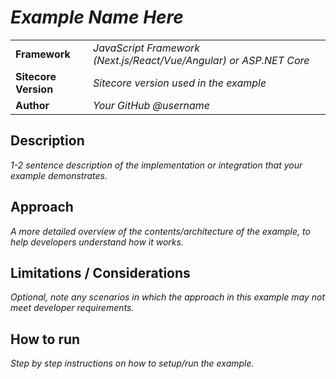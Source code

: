 # _Example Name Here_

| | |
|--|--|
| **Framework** | _JavaScript Framework (Next.js/React/Vue/Angular) or ASP.NET Core_ |
| **Sitecore Version** | _Sitecore version used in the example_ |
| **Author** | _Your GitHub @username_

## Description
_1-2 sentence description of the implementation or integration that your example demonstrates._

## Approach
_A more detailed overview of the contents/architecture of the example, to help developers understand how it works._

## Limitations / Considerations
_Optional, note any scenarios in which the approach in this example may not meet developer requirements._

## How to run
_Step by step instructions on how to setup/run the example._